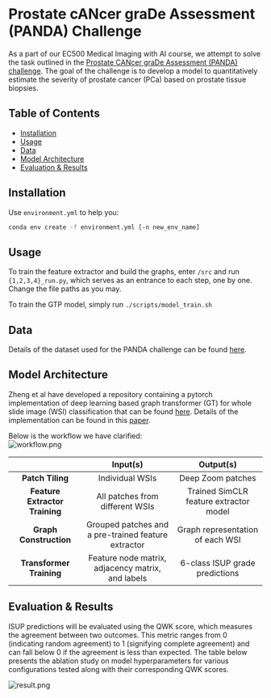 # Prostate cANcer graDe Assessment (PANDA) Challenge

As a part of our EC500 Medical Imaging with AI course, we attempt to solve the task outlined in the [Prostate CANcer graDe Assessment (PANDA) challenge](https://www.kaggle.com/c/prostate-cancer-grade-assessment/overview). The goal of the challenge is to develop a model to quantitatively estimate the severity of prostate cancer (PCa) based on prostate tissue biopsies. 

## Table of Contents
- [Installation](#installation)
- [Usage](#usage)
- [Data](#data)
- [Model Architecture](#model-architecture)
- [Evaluation & Results](#evaluation--results)

## Installation

Use `environment.yml` to help you: 
```bash
conda env create -f environment.yml [-n new_env_name]
```

## Usage
To train the feature extractor and build the graphs, enter `/src` and run `{1,2,3,4}_run.py`, which serves as an entrance to each step, one by one. Change the file paths as you may. 

To train the GTP model, simply run 
```./scripts/model_train.sh```

## Data
Details of the dataset used for the PANDA challenge can be found [here](https://www.kaggle.com/c/prostate-cancer-grade-assessment/data).

## Model Architecture
Zheng et al have developed a repository containing a pytorch implementation of deep learning based graph transformer (GT) for whole slide image (WSI) classification that can be found [here](https://github.com/vkola-lab/tmi2022/blob/main/README.md). Details of the implementation can be found in this [paper](https://ieeexplore.ieee.org/document/9779215).

Below is the workflow we have clarified:  
![workflow.png](asset/workflow.png)

|                                |                     **Input(s)**                    |              **Output(s)**             |
|:------------------------------:|:---------------------------------------------------:|:--------------------------------------:|
|        **Patch Tiling**        |                   Individual WSIs                   |            Deep Zoom patches           |
| **Feature Extractor Training** |           All patches from different WSIs           | Trained SimCLR feature extractor model |
|     **Graph Construction**     | Grouped patches and a pre-trained feature extractor |    Graph representation of each WSI    |
|    **Transformer Training**    |  Feature node matrix, adjacency matrix, and labels  |     6-class ISUP grade predictions     |

## Evaluation & Results
ISUP predictions will be evaluated using the QWK score, which measures the agreement between two outcomes. This metric ranges from 0 (indicating random agreement) to 1 (signifying complete agreement) and can fall below 0 if the agreement is less than expected. The table below presents the ablation study on model hyperparameters for various configurations tested along with their corresponding QWK scores.

![result.png](asset/result.png)
